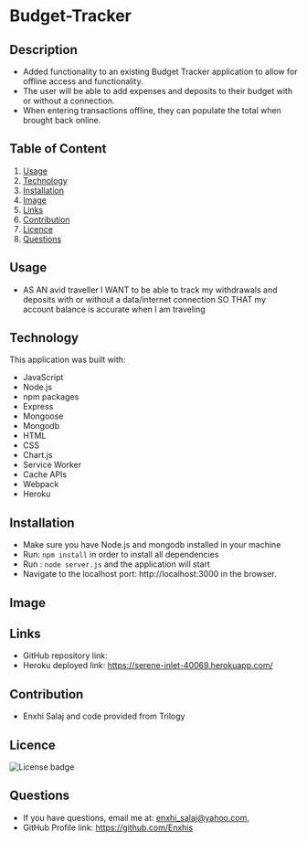 # Budget-Tracker

## Description 
 * Added functionality to an existing Budget Tracker application to allow for offline access and functionality.
 * The user will be able to add expenses and deposits to their budget with or without a connection.
 * When entering transactions offline, they can populate the total when brought back online.

## Table of Content
 1. [Usage](#usage)
 2. [Technology](#technology)
 3. [Installation](#installation)
 4. [Image](#image)
 5. [Links](#links)
 6. [Contribution](#contribution)
 7. [Licence](#licence)
 8. [Questions](#questions)
 
 ## Usage
  * AS AN avid traveller
  I WANT to be able to track my withdrawals and deposits with or without a data/internet connection
  SO THAT my account balance is accurate when I am traveling
 
 ## Technology
  This application was built with:
  * JavaScript
  * Node.js
  * npm packages
  * Express
  * Mongoose 
  * Mongodb
  * HTML
  * CSS
  * Chart.js
  * Service Worker
  * Cache APIs
  * Webpack
  * Heroku
 
 ## Installation
  * Make sure you have Node.js and mongodb installed in your machine
  * Run: ```npm install``` in order to install all dependencies 
  * Run : ```node server.js``` and the application will start 
  * Navigate to the localhost port: http://localhost:3000 in the browser.
 
 ## Image
 
 ## Links
  * GitHub repository link:
  * Heroku deployed link:   https://serene-inlet-40069.herokuapp.com/
 
 ## Contribution
  * Enxhi Salaj and code provided from Trilogy
 
 ## Licence
   ![License badge](https://img.shields.io/badge/license-MIT-green)
  
  ## Questions
   * If you have questions, email me at: enxhi_salaj@yahoo.com,
   * GitHub Profile link: https://github.com/Enxhis
